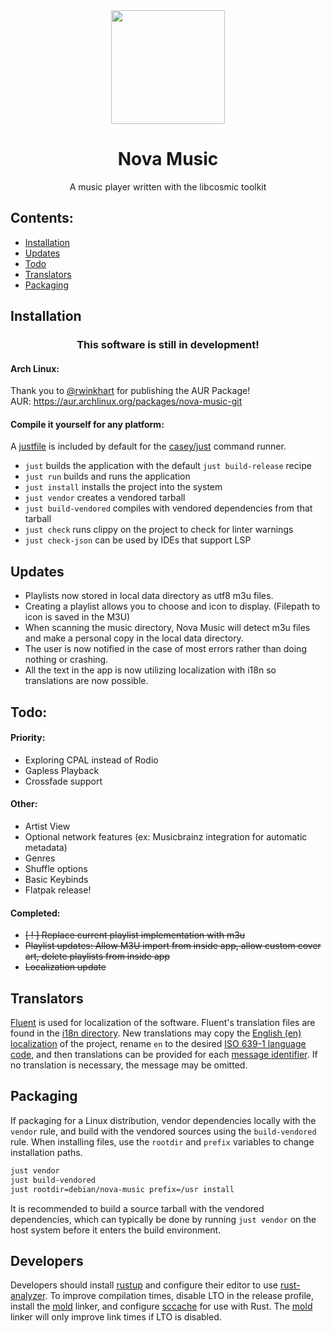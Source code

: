 
<div align="center" >
  <img width="182" src="resources/icons/hicolor/scalable/apps/icon.svg">
  <h1>Nova Music</h1>
  <p>A music player written with the libcosmic toolkit</p>
</div>

## Contents:
- [Installation](#installation)
- [Updates](#updates)
- [Todo](#todo)
- [Translators](#translators)
- [Packaging](#packaging)
  
## Installation
<div align="center">
  <h3>
  This software is still in development!
  </h3>
</div>

#### Arch Linux:  
Thank you to [@rwinkhart](https://github.com/rwinkhart) for publishing the AUR Package!  
AUR: https://aur.archlinux.org/packages/nova-music-git  

#### Compile it yourself for any platform:
A [justfile](./justfile) is included by default for the [casey/just][just] command runner.
- `just` builds the application with the default `just build-release` recipe
- `just run` builds and runs the application
- `just install` installs the project into the system
- `just vendor` creates a vendored tarball
- `just build-vendored` compiles with vendored dependencies from that tarball
- `just check` runs clippy on the project to check for linter warnings
- `just check-json` can be used by IDEs that support LSP

## Updates
- Playlists now stored in local data directory as utf8 m3u files.
- Creating a playlist allows you to choose and icon to display. (Filepath to icon is saved in the M3U)
- When scanning the music directory, Nova Music will detect m3u files and make a personal copy in the local data directory.
- The user is now notified in the case of most errors rather than doing nothing or crashing.
- All the text in the app is now utilizing localization with i18n so translations are now possible.


## Todo:
#### Priority:
- Exploring CPAL instead of Rodio
- Gapless Playback
- Crossfade support
  
#### Other:
- Artist View
- Optional network features (ex: Musicbrainz integration for automatic metadata)
- Genres
- Shuffle options
- Basic Keybinds 
- Flatpak release!

#### Completed:
- ~~[ ! ] Replace current playlist implementation with m3u~~
- ~~Playlist updates: Allow M3U import from inside app, allow custom cover art, delete playlists from inside app~~
- ~~Localization update~~

## Translators

[Fluent][fluent] is used for localization of the software. Fluent's translation files are found in the [i18n directory](./i18n). New translations may copy the [English (en) localization](./i18n/en) of the project, rename `en` to the desired [ISO 639-1 language code][iso-codes], and then translations can be provided for each [message identifier][fluent-guide]. If no translation is necessary, the message may be omitted.

## Packaging

If packaging for a Linux distribution, vendor dependencies locally with the `vendor` rule, and build with the vendored sources using the `build-vendored` rule. When installing files, use the `rootdir` and `prefix` variables to change installation paths.

```sh
just vendor
just build-vendored
just rootdir=debian/nova-music prefix=/usr install
```

It is recommended to build a source tarball with the vendored dependencies, which can typically be done by running `just vendor` on the host system before it enters the build environment.

## Developers

Developers should install [rustup][rustup] and configure their editor to use [rust-analyzer][rust-analyzer]. To improve compilation times, disable LTO in the release profile, install the [mold][mold] linker, and configure [sccache][sccache] for use with Rust. The [mold][mold] linker will only improve link times if LTO is disabled.

[fluent]: https://projectfluent.org/
[fluent-guide]: https://projectfluent.org/fluent/guide/hello.html
[iso-codes]: https://en.wikipedia.org/wiki/List_of_ISO_639-1_codes
[just]: https://github.com/casey/just
[rustup]: https://rustup.rs/
[rust-analyzer]: https://rust-analyzer.github.io/
[mold]: https://github.com/rui314/mold
[sccache]: https://github.com/mozilla/sccache
